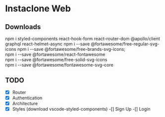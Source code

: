 # Instaclone Web

## Downloads
npm i styled-components react-hook-form react-router-dom @apollo/client graphql react-helmet-async
npm i --save @fortawesome/free-regular-svg-icons
npm i --save @fortawesome/free-brands-svg-icons;  
npm i --save @fortawesome/react-fontawesome       
npm i --save @fortawesome/free-solid-svg-icons    
npm i --save @fortawesome/fontawesome-svg-core    

## TODO
-[x] Router
-[x] Authentication
-[x] Architecture
-[x] Styles (download vscode-styled-components)
-[] Sign Up
-[] Login